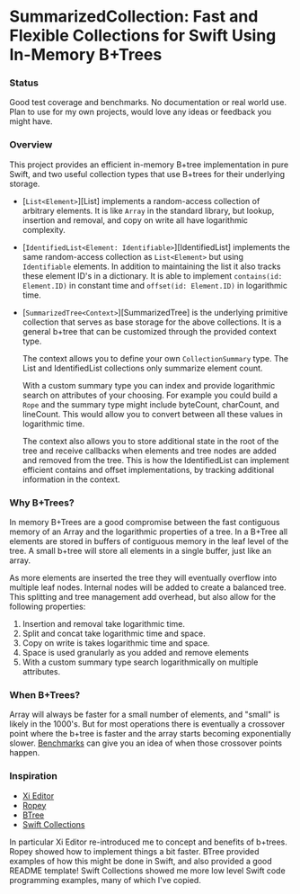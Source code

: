 # SummarizedCollection: Fast and Flexible Collections for Swift Using In-Memory B+Trees

### <a name="status">Status</a>

Good test coverage and benchmarks. No documentation or real world use. Plan to use for my own projects, would love any ideas or feedback you might have.

### <a name="overview">Overview</a>

This project provides an efficient in-memory B+tree implementation in pure Swift, and two useful collection types that use B+trees for their underlying storage.

- [`List<Element>`][List] implements a random-access collection of arbitrary elements. It is like `Array` in the standard library, but lookup, insertion and removal, and copy on write all have logarithmic complexity.

- [`IdentifiedList<Element: Identifiable>`][IdentifiedList] implements the same random-access collection as `List<Element>` but using `Identifiable` elements. In addition to maintaining the list it also tracks these element ID's in a dictionary. It is able to implement `contains(id: Element.ID)` in constant time and `offset(id: Element.ID)` in logarithmic time.    

- [`SummarizedTree<Context>`][SummarizedTree] is the underlying primitive collection that serves as base storage for the above collections. It is a general b+tree that can be customized through the provided context type.
    
    The context allows you to define your own `CollectionSummary` type. The List and IdentifiedList collections only summarize element count.
    
    With a custom summary type you can index and provide logarithmic search on attributes of your choosing. For example you could build a `Rope` and the summary type might include byteCount, charCount, and lineCount. This would allow you to convert between all these values in logarithmic time.
    
    The context also allows you to store additional state in the root of the tree and receive callbacks when elements and tree nodes are added and removed from the tree. This is how the IdentifiedList can implement efficient contains and offset implementations, by tracking additional information in the context.

### <a name="what">Why B+Trees?</a>

In memory B+Trees are a good compromise between the fast contiguous memory of an Array and the logarithmic properties of a tree. In a B+Tree all elements are stored in buffers of contiguous memory in the leaf level of the tree. A small b+tree will store all elements in a single buffer, just like an array.

As more elements are inserted the tree they will eventually overflow into multiple leaf nodes. Internal nodes will be added to create a balanced tree. This splitting and tree management add overhead, but also allow for the following properties:

1. Insertion and removal take logarithmic time.
2. Split and concat take logarithmic time and space.
3. Copy on write is takes logarithmic time and space.
4. Space is used granularly as you added and remove elements
5. With a custom summary type search logarithmically on multiple attributes. 

### <a name="what">When B+Trees?</a>

Array will always be faster for a small number of elements, and "small" is likely in the 1000's. But for most operations there is eventually a crossover point where the b+tree is faster and the array starts becoming exponentially slower. [Benchmarks](https://github.com/jessegrosjean/SummarizedCollection/tree/main/Sources/SummarizedCollectionBenchmark) can give you an idea of when those crossover points happen.

### <a name="inspiration">Inspiration</a>

- [Xi Editor](https://xi-editor.io/)
- [Ropey](https://github.com/cessen/ropey)
- [BTree](https://github.com/attaswift/BTree/)
- [Swift Collections](https://github.com/apple/swift-collections)

In particular Xi Editor re-introduced me to concept and benefits of b+trees. Ropey showed how to implement things a bit faster. BTree provided examples of how this might be done in Swift, and also provided a good README template! Swift Collections showed me more low level Swift code programming examples, many of which I've copied.

